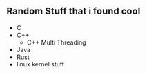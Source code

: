 ## Random Stuff that i found cool

* C
* C++
    * C++ Multi Threading
* Java
* Rust
* linux kernel stuff